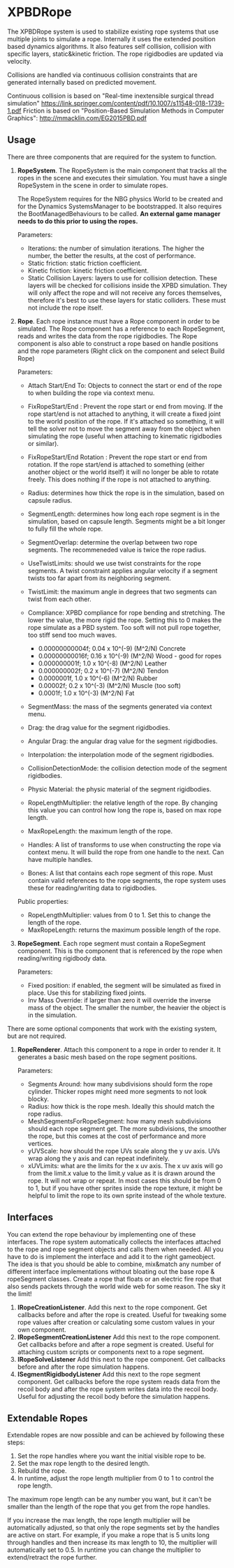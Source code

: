 # XPBDRope

The XPBDRope system is used to stabilize existing rope systems that use multiple joints to simulate a rope. Internally it uses the extended position based dynamics algorithms. It also features self collision, collision with specific layers, static&kinetic friction. The rope rigidbodies are updated via velocity.

Collisions are handled via continuous collision constraints that are generated internally based on predicted movement.

Continuous collision is based on "Real-time inextensible surgical thread simulation" https://link.springer.com/content/pdf/10.1007/s11548-018-1739-1.pdf
Friction is based on "Position-Based Simulation Methods in Computer Graphics": http://mmacklin.com/EG2015PBD.pdf

## Usage

There are three components that are required for the system to function.
1. **RopeSystem**. The RopeSystem is the main component that tracks all the ropes in the scene and executes their simulation. You must have a single RopeSystem in the scene in order to simulate ropes.

    The RopeSystem requires for the NBG physics World to be created and for the Dynamics SystemsManager to be bootstrapped. It also requires the BootManagedBehaviours to be called. **An external game manager needs to do this prior to using the ropes.**

    Parameters:
    - Iterations: the number of simulation iterations. The higher the number, the better the results, at the cost of performance.
    - Static friction: static friction coefficient.
    - Kinetic friction: kinetic friction coefficient.
    - Static Collision Layers: layers to use for collision detection. These layers will be checked for collisions inside the XPBD simulation. They will only affect the rope and will not receive any forces themselves, therefore it's best to use these layers for static colliders. These must not include the rope itself.


2. **Rope**. Each rope instance must have a Rope component in order to be simulated. The Rope component has a reference to each RopeSegment, reads and writes the data from the rope rigidbodies. The Rope component is also able to construct a rope based on handle positions and the rope parameters (Right click on the component and select Build Rope)

    Parameters:
    - Attach Start/End To: Objects to connect the start or end of the rope to when building the rope via context menu.
    - FixRopeStart/End : Prevent the rope start or end from moving. If the rope start/end is not attached to anything, it will create a fixed joint to the world position of the rope. If it's attached so something, it will tell the solver not to move the segment away from the object when simulating the rope (useful when attaching to kinematic rigidbodies or similar).
    - FixRopeStart/End Rotation : Prevent the rope start or end from rotation. If the rope start/end is attached to something (either another object or the world itself) it will no longer be able to rotate freely. This does nothing if the rope is not attached to anything.
    - Radius: determines how thick the rope is in the simulation, based on capsule radius.
    - SegmentLength: determines how long each rope segment is in the simulation, based on capsule length. Segments might be a bit longer to fully fill the whole rope.
    - SegmentOverlap: determine the overlap between two rope segments. The recommeneded value is twice the rope radius.
    - UseTwistLimits: should we use twist constraints for the rope segments. A twist constraint applies angular velocity if a segment twists too far apart from its neighboring segment.
    - TwistLimit: the maximum angle in degrees that two segments can twist from each other.
    - Compliance: XPBD compliance for rope bending and stretching. The lower the value, the more rigid the rope. Setting this to 0 makes the rope simulate as a PBD system. Too soft will not pull rope together, too stiff send too much waves.
        - 0.00000000004f;  0.04 x 10^(-9) (M^2/N) Concrete
        - 0.00000000016f;  0.16 x 10^(-9) (M^2/N) Wood - good for ropes
        - 0.000000001f;  1.0  x 10^(-8) (M^2/N) Leather
        - 0.000000002f;  0.2  x 10^(-7) (M^2/N) Tendon
        - 0.0000001f,  1.0  x 10^(-6) (M^2/N) Rubber
        - 0.00002f;  0.2  x 10^(-3) (M^2/N) Muscle (too soft)
        - 0.0001f;  1.0  x 10^(-3) (M^2/N) Fat

    - SegmentMass: the mass of the segments generated via context menu.
    - Drag: the drag value for the segment rigidbodies.
    - Angular Drag: the angular drag value for the segment rigidbodies.
    - Interpolation: the interpolation mode of the segment rigidbodies.
    - CollisionDetectionMode: the collision detection mode of the segment rigidbodies.
    - Physic Material: the physic material of the segment rigidbodies.
    - RopeLengthMultiplier: the relative length of the rope. By changing this value you can control how long the rope is, based on max rope length.
    - MaxRopeLength: the maximum length of the rope.
    - Handles: A list of transforms to use when constructing the rope via context menu. It will build the rope from one handle to the next. Can have multiple handles.
    - Bones: A list that contains each rope segment of this rope. Must contain valid references to the rope segments, the rope system uses these for reading/writing data to rigidbodies.


    Public properties:
    - RopeLengthMultiplier: values from 0 to 1. Set this to change the length of the rope.
    - MaxRopeLength: returns the maximum possible length of the rope.

3. **RopeSegment**. Each rope segment must contain a RopeSegment component. This is the component that is referenced by the rope when reading/writing rigidbody data.

    Parameters:
    - Fixed position: if enabled, the segment will be simulated as fixed in place. Use this for stabilizing fixed joints.
    - Inv Mass Override: if larger than zero it will override the inverse mass of the object. The smaller the number, the heavier the object is in the simulation.

There are some optional components that work with the existing system, but are not required.
1. **RopeRenderer**. Attach this component to a rope in order to render it. It generates a basic mesh based on the rope segment positions.

    Parameters:
    - Segments Around: how many subdivisions should form the rope cylinder. Thicker ropes might need more segments to not look blocky.
    - Radius: how thick is the rope mesh. Ideally this should match the rope radius.
    - MeshSegmentsForRopeSegment: how many mesh subdivisions should each rope segment get. The more subdivisions, the smoother the rope, but this comes at the cost of performance and more vertices.
    - yUVScale: how should the rope UVs scale along the y uv axis. UVs wrap along the y axis and can repeat indefinitely.
    - xUVLimits: what are the limits for the x uv axis. The x uv axis will go from the limit.x value to the limit.y value as it is drawn around the rope. It will not wrap or repeat. In most cases this should be from 0 to 1, but if you have other sprites inside the rope texture, it might be helpful to limit the rope to its own sprite instead of the whole texture.

## Interfaces

You can extend the rope behaviour by implementing one of these interfaces. The rope system automatically collects the interfaces attached to the rope and rope segment objects and calls them when needed. All you have to do is implement the interface and add it to the right gameobject. The idea is that you should be able to combine, mix&match any number of different interface implementations without bloating out the base rope & ropeSegment classes. Create a rope that floats or an electric fire rope that also sends packets through the world wide web for some reason. The sky it the limit!

1. **IRopeCreationListener**. Add this next to the rope component. Get callbacks before and after the rope is created. Useful for tweaking some rope values after creation or calculating some custom values in your own component.
2. **IRopeSegmentCreationListener** Add this next to the rope component. Get callbacks before and after a rope segment is created. Useful for attaching custom scripts or components next to a rope segment.
3. **IRopeSolveListener** Add this next to the rope component. Get callbacks before and after the rope simulation happens.
4. **ISegmentRigidbodyListener** Add this next to the rope segment component. Get callbacks before the rope system reads data from the recoil body and after the rope system writes data into the recoil body. Useful for adjusting the recoil body before the simulation happens.

## Extendable Ropes

Extendable ropes are now possible and can be achieved by following these steps:
1. Set the rope handles where you want the initial visible rope to be.
2. Set the max rope length to the desired length.
3. Rebuild the rope.
4. In runtime, adjust the rope length multiplier from 0 to 1 to control the rope length.

The maximum rope length can be any number you want, but it can't be smaller than the length of the rope that you get from the rope handles. 

If you increase the max length, the rope length multiplier will be automatically adjusted, so that only the rope segments set by the handles are active on start. For example, if you make a rope that is 5 units long through handles and then increase its max length to 10, the multiplier will automatically set to 0.5. In runtime you can change the multiplier to extend/retract the rope further.
